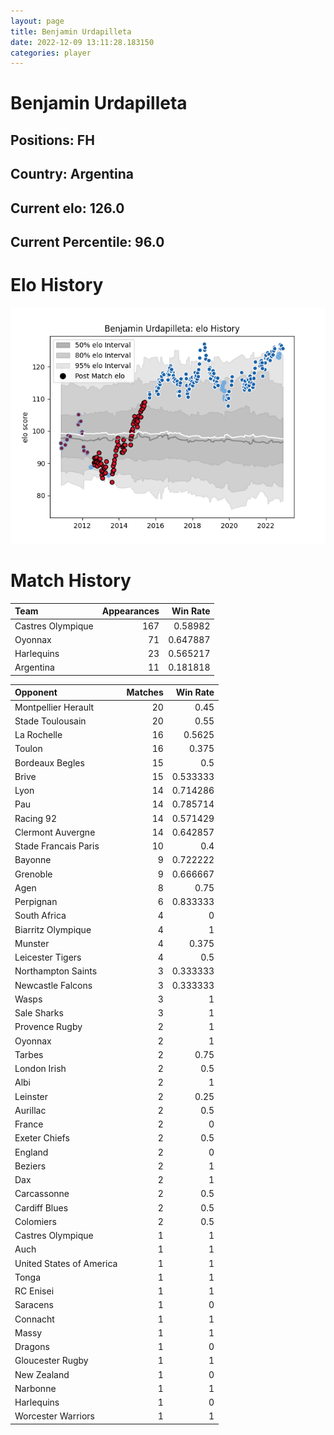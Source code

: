 ```yaml
---  
layout: page  
title: Benjamin Urdapilleta  
date: 2022-12-09 13:11:28.183150  
categories: player  
---
```

# Benjamin Urdapilleta

## Positions: FH

## Country: Argentina

## Current elo: 126.0

## Current Percentile: 96.0

# Elo History


![elo history](history_BenjaminUrdapilleta.png)
# Match History


| Team              |   Appearances |   Win Rate |
|:------------------|--------------:|-----------:|
| Castres Olympique |           167 |   0.58982  |
| Oyonnax           |            71 |   0.647887 |
| Harlequins        |            23 |   0.565217 |
| Argentina         |            11 |   0.181818 |

| Opponent                 |   Matches |   Win Rate |
|:-------------------------|----------:|-----------:|
| Montpellier Herault      |        20 |   0.45     |
| Stade Toulousain         |        20 |   0.55     |
| La Rochelle              |        16 |   0.5625   |
| Toulon                   |        16 |   0.375    |
| Bordeaux Begles          |        15 |   0.5      |
| Brive                    |        15 |   0.533333 |
| Lyon                     |        14 |   0.714286 |
| Pau                      |        14 |   0.785714 |
| Racing 92                |        14 |   0.571429 |
| Clermont Auvergne        |        14 |   0.642857 |
| Stade Francais Paris     |        10 |   0.4      |
| Bayonne                  |         9 |   0.722222 |
| Grenoble                 |         9 |   0.666667 |
| Agen                     |         8 |   0.75     |
| Perpignan                |         6 |   0.833333 |
| South Africa             |         4 |   0        |
| Biarritz Olympique       |         4 |   1        |
| Munster                  |         4 |   0.375    |
| Leicester Tigers         |         4 |   0.5      |
| Northampton Saints       |         3 |   0.333333 |
| Newcastle Falcons        |         3 |   0.333333 |
| Wasps                    |         3 |   1        |
| Sale Sharks              |         3 |   1        |
| Provence Rugby           |         2 |   1        |
| Oyonnax                  |         2 |   1        |
| Tarbes                   |         2 |   0.75     |
| London Irish             |         2 |   0.5      |
| Albi                     |         2 |   1        |
| Leinster                 |         2 |   0.25     |
| Aurillac                 |         2 |   0.5      |
| France                   |         2 |   0        |
| Exeter Chiefs            |         2 |   0.5      |
| England                  |         2 |   0        |
| Beziers                  |         2 |   1        |
| Dax                      |         2 |   1        |
| Carcassonne              |         2 |   0.5      |
| Cardiff Blues            |         2 |   0.5      |
| Colomiers                |         2 |   0.5      |
| Castres Olympique        |         1 |   1        |
| Auch                     |         1 |   1        |
| United States of America |         1 |   1        |
| Tonga                    |         1 |   1        |
| RC Enisei                |         1 |   1        |
| Saracens                 |         1 |   0        |
| Connacht                 |         1 |   1        |
| Massy                    |         1 |   1        |
| Dragons                  |         1 |   0        |
| Gloucester Rugby         |         1 |   1        |
| New Zealand              |         1 |   0        |
| Narbonne                 |         1 |   1        |
| Harlequins               |         1 |   0        |
| Worcester Warriors       |         1 |   1        |